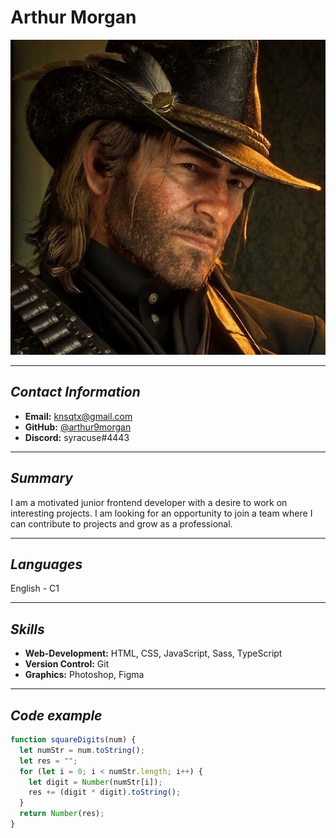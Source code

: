 # Arthur Morgan
![redDeadRedemption](img/pfp.jpeg)

***

## ***Contact Information***
- **Email:** knsqtx@gmail.com
- **GitHub:** [@arthur9morgan](https://github.com/arthur9morgan)
- **Discord:** syracuse#4443

***

## ***Summary***
I am a motivated junior frontend developer with a desire to work on interesting projects. I am looking for an opportunity to join a team where I can contribute to projects and grow as a professional.

***

## ***Languages***

English - C1

***

## ***Skills***
* **Web-Development:** HTML, CSS, JavaScript, Sass, TypeScript
* **Version Control:** Git
* **Graphics:** Photoshop, Figma

***

## ***Code example***
```javascript
function squareDigits(num) {
  let numStr = num.toString();
  let res = "";
  for (let i = 0; i < numStr.length; i++) {
    let digit = Number(numStr[i]);
    res += (digit * digit).toString();
  }
  return Number(res);
}
```